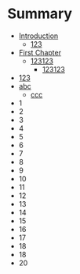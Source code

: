 # Summary

* [Introduction](README.md)
  * [123](123.md)
* [First Chapter](chapter1.md)
  * [123123](chapter1/123123.md)
    * [123123](chapter1/123123/123123.md)
* [123](123.md)
* [abc](abc.md)
  * [ccc](abc/ccc.md)
* 1
* 2
* 3
* 4
* 5
* 6
* 7
* 8
* 9
* 10
* 11
* 12
* 13
* 14
* 15
* 16
* 17
* 18
* 18
* 20

